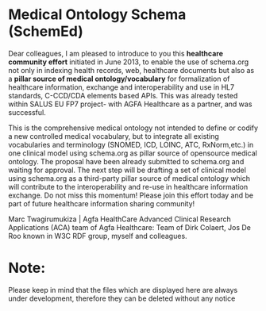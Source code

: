 Medical Ontology Schema (SchemEd)
=================================

Dear colleagues,
I am pleased to introduce to you this **healthcare community effort** initiated in June 2013, to enable the use of schema.org not only in indexing health records, web, healthcare documents but also as a **pillar source of medical ontology/vocabulary** for formalization of healthcare information, exchange and interoperability and use in HL7 standards, C-CCD/CDA elements based APIs. This was already tested within SALUS EU FP7 project- with AGFA Healthcare as a partner, and was successful.

This is the comprehensive medical ontology not intended to define or codify a new controlled medical vocabulary, but to integrate all existing vocabularies and terminology (SNOMED, ICD, LOINC, ATC, RxNorm,etc.) in one clinical model using schema.org as pillar source of opensource medical ontology.
The proposal have been already submitted to schema.org and waiting for approval.
The next step will be drafting a set of clinical model using  schema.org as a third-party pillar source of medical ontology which will contribute to the interoperability and re-use in healthcare information exchange.
Do not miss this momentum! Please join this effort today and be part of future healthcare information sharing community!

Marc Twagirumukiza | Agfa HealthCare 
Advanced Clinical Research Applications (ACA) team of Agfa Healthcare: Team of Dirk Colaert, Jos De Roo known in W3C RDF group, myself  and colleagues.

Note:
=====
Please keep in mind that the files which are displayed here are always under development, therefore they can be deleted without any notice
